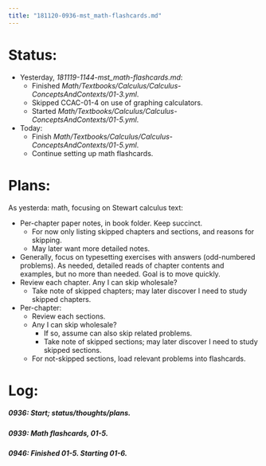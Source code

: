```yaml
---
title: "181120-0936-mst_math-flashcards.md"
---
```


# Status:

- Yesterday, _181119-1144-mst_math-flashcards.md_:
  - Finished _Math/Textbooks/Calculus/Calculus-ConceptsAndContexts/01-3.yml_.
  - Skipped CCAC-01-4 on use of graphing calculators.
  - Started _Math/Textbooks/Calculus/Calculus-ConceptsAndContexts/01-5.yml_.
- Today:
  - Finish _Math/Textbooks/Calculus/Calculus-ConceptsAndContexts/01-5.yml_.
  - Continue setting up math flashcards.


# Plans:

As yesterda: math, focusing on Stewart calculus text:
- Per-chapter paper notes, in book folder. Keep succinct.
  - For now only listing skipped chapters and sections, and reasons for skipping.
  - May later want more detailed notes.
- Generally, focus on typesetting exercises with answers (odd-numbered problems). As needed, detailed reads of chapter contents and examples, but no more than needed. Goal is to move quickly.
- Review each chapter. Any I can skip wholesale?
  - Take note of skipped chapters; may later discover I need to study skipped chapters.
- Per-chapter:
  - Review each sections.
  - Any I can skip wholesale?
    - If so, assume can also skip related problems.
    - Take note of skipped sections; may later discover I need to study skipped sections.
  - For not-skipped sections, load relevant problems into flashcards.


# Log:

##### 0936: Start; status/thoughts/plans.

##### 0939: Math flashcards, 01-5.

##### 0946: Finished 01-5. Starting 01-6.
